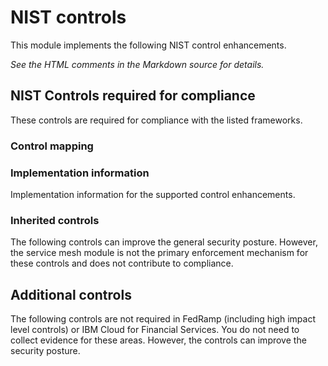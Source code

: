 <!-- This page is for the GoldenEye core team only -->

# NIST controls

This module implements the following NIST control enhancements.

_See the HTML comments in the Markdown source for details._

<!--
The controls listed in the readme file and in this file should be identical.
No controls should be listed in one file and not in the other.
-->

<!--
Provide a short description of how the controls are implemented by the module.

For an example, see the NIST controls page in the VPC module:
https://github.ibm.com/GoldenEye/vcp-module/blob/master/docs/controls.md.
-->

## NIST Controls required for compliance

These controls are required for compliance with the listed frameworks.

### Control mapping
<!--
List the programs that the controls applies to (for example, FedRamp and
Financial Services). Organize by the NIST impact level.

You can find the details about the impact level from the
NIST Risk Management Framework page at
https://csrc.nist.gov/Projects/risk-management/sp800-53-controls/release-search#/controls?version=4.0.

For example,

The controls that are implemented by this module fall into the following
FedRAMP impact levels:

- Moderate-impact controls: SC-7(3), SC-7(4), SC-7(5), SC-7(8), SC-8, SC-8(1)
- High-impact controls: SC-7(21)

Controls related to IBM Cloud for Financial Services: SC-7(4), SC-7(5), SC-7(8), SC-8, SC-8(1)
-->

<!-- Include an H3 called "Implementation information" -->
### Implementation information
Implementation information for the supported control enhancements.

<!--
In the implementation section, include an H4 for each NIST control family.
You can find the control families at
https://csrc.nist.gov/Projects/risk-management/sp800-53-controls/release-search#/families?version=5.1

- Include a list item for each control enhancement.
    - Link from the control enhancement to the NIST page that describes it. See the following examples.
    - Use the NIST summary for the heading title.
    - Include a nested list item for the description that identifies how the control enhancement is implemented in the module.
    - Include a nested "Implementation" block with details.
    - Include any additional details as needed.

Example:

#### System and communications protection family

- [SC-7(3](https://csrc.nist.gov/Projects/risk-management/sp800-53-controls/release-search#/control?version=5.1&number=SC-7#enhancement-3)) BOUNDARY PROTECTION | ACCESS POINTS
    - Limits the number of access points to the information system to allow for better monitoring of inbound and outbound network traffic.
    - Implementation
        - All outbound application network traffic must transit through ab egress gateway to reach external networks.
        - All inbound traffic must transit through an ingress gateway to reach the application workload.
        - The application workload is prevented from directly connecting to public or private out-of-boundary networks by the service mesh configuration and the [VPC network topology](https://github.ibm.com/GoldenEye/vpc-module).
-->

<!--
If the module inherits controls from other modules, include a section
that lists those controls
-->
### Inherited controls

The following controls can improve the general security posture. However, the service mesh module is not the primary enforcement mechanism for these controls and does not contribute to compliance.

<!-- List the remaining controls that the module implements. -->
## Additional controls

The following controls are not required in FedRamp (including high impact level controls) or IBM Cloud for Financial Services. You do not need to collect evidence for these areas. However, the controls can improve the security posture.

<!--
Example:

- [AC-4(2)](https://csrc.nist.gov/Projects/risk-management/sp800-53-controls/release-search#/control?version=5.1&number=AC-4) INFORMATION FLOW ENFORCEMENT | PROCESSING DOMAINS
    - Use protected processing domains to enforce organization-defined information flow control policies as a basis for flow control decisions.
    - Implementation
        - Ingress and egress gateways are on different subnets (edge or transit) for the application workload that is the source or target of the information flow. See the [VPC network topology](https://github.ibm.com/GoldenEye/vpc-module).
-->
